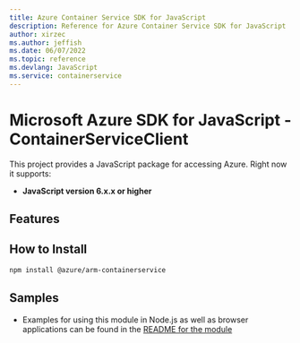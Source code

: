 ```yaml
---
title: Azure Container Service SDK for JavaScript
description: Reference for Azure Container Service SDK for JavaScript
author: xirzec
ms.author: jeffish
ms.date: 06/07/2022
ms.topic: reference
ms.devlang: JavaScript
ms.service: containerservice
---
```

# Microsoft Azure SDK for JavaScript - ContainerServiceClient
This project provides a JavaScript package for accessing Azure. Right now it supports:
- **JavaScript version 6.x.x or higher**

## Features


## How to Install

```bash
npm install @azure/arm-containerservice
```

## Samples

* Examples for using this module in Node.js as well as browser applications can be found in the [README for the module](https://www.npmjs.com/package/@azure/arm-containerservice)

